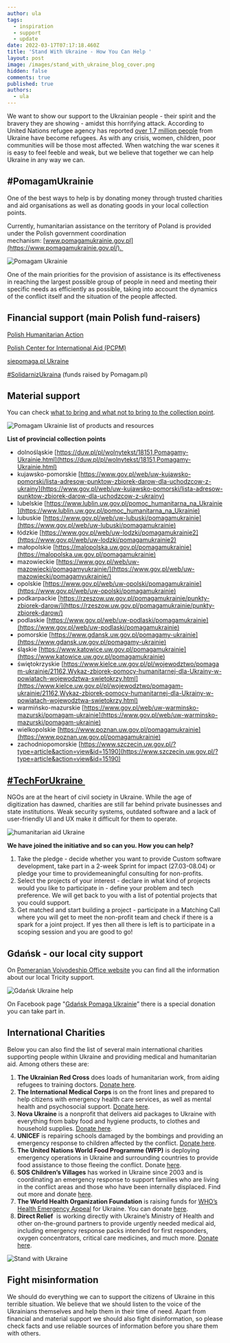 ```yaml
---
author: ula
tags:
  - inspiration
  - support
  - update
date: 2022-03-17T07:17:18.460Z
title: 'Stand With Ukraine - How You Can Help '
layout: post
image: /images/stand_with_ukraine_blog_cover.png
hidden: false
comments: true
published: true
authors:
  - ula
---
```

We want to show our support to the Ukrainian people - their spirit and the bravery they are showing - amidst this horrifying attack. According to United Nations refugee agency has reported [over 1.7 million people](https://data2.unhcr.org/en/situations/ukraine/location?secret=unhcrrestricted) from Ukraine have become refugees. As with any crisis, women, children, poor communities will be those most affected. When watching the war scenes it is easy to feel feeble and weak, but we believe that together we can help Ukraine in any way we can. 

## **\#PomagamUkrainie** 

One of the best ways to help is by donating money through trusted charities and aid organisations as well as donating goods in your local collection points. 

Currently, humanitarian assistance on the territory of Poland is provided under the Polish government coordination mechanism: [www.pomagamukrainie.gov.pl](https://www.pomagamukrainie.gov.pl/). 

![Pomagam Ukrainie](/images/pomagamy_ukrainie.png)

One of the main priorities for the provision of assistance is its effectiveness in reaching the largest possible group of people in need and meeting their specific needs as efficiently as possible, taking into account the dynamics of the conflict itself and the situation of the people affected.

## **Financial support (main Polish fund-raisers)**

[Polish Humanitarian Action](https://www.pah.org.pl/en/pah-sos-club/)

[Polish Center for International Aid (PCPM)](https://pcpm.org.pl/) 

[siepomaga.pl Ukraine](https://www.siepomaga.pl/ukraina) 

[\#SolidarnizUkraina](https://pomagam.pl/solidarnizukraina) (funds raised by Pomagam.pl) 

## **Material support**

You can check [what to bring and what not to bring to the collection point](https://www.pomagamukrainie.gov.pl/#section5).  

![Pomagam Ukrainie list of products and resources](/images/material_support.png)

**List of provincial collection points**

* dolnośląskie [https://duw.pl/pl/wolnytekst/18151,Pomagamy-Ukrainie.html](https://duw.pl/pl/wolnytekst/18151,Pomagamy-Ukrainie.html)
* kujawsko-pomorskie [https://www.gov.pl/web/uw-kujawsko-pomorski/lista-adresow-punktow-zbiorek-darow-dla-uchodzcow-z-ukrainy](https://www.gov.pl/web/uw-kujawsko-pomorski/lista-adresow-punktow-zbiorek-darow-dla-uchodzcow-z-ukrainy)
* lubelskie [https://www.lublin.uw.gov.pl/pomoc_humanitarna_na_Ukrainie](https://www.lublin.uw.gov.pl/pomoc_humanitarna_na_Ukrainie)
* lubuskie [https://www.gov.pl/web/uw-lubuski/pomagamukrainie](https://www.gov.pl/web/uw-lubuski/pomagamukrainie)
* łódzkie [https://www.gov.pl/web/uw-lodzki/pomagamukrainie2](https://www.gov.pl/web/uw-lodzki/pomagamukrainie2)
* małopolskie [https://malopolska.uw.gov.pl/pomagamukrainie](https://malopolska.uw.gov.pl/pomagamukrainie)
* mazowieckie [https://www.gov.pl/web/uw-mazowiecki/pomagamyukrainie/](https://www.gov.pl/web/uw-mazowiecki/pomagamyukrainie/)
* opolskie [https://www.gov.pl/web/uw-opolski/pomagamukrainie](https://www.gov.pl/web/uw-opolski/pomagamukrainie)
* podkarpackie [https://rzeszow.uw.gov.pl/pomagamukrainie/punkty-zbiorek-darow/](https://rzeszow.uw.gov.pl/pomagamukrainie/punkty-zbiorek-darow/)
* podlaskie [https://www.gov.pl/web/uw-podlaski/pomagamukrainie](https://www.gov.pl/web/uw-podlaski/pomagamukrainie)
* pomorskie [https://www.gdansk.uw.gov.pl/pomagamy-ukrainie](https://www.gdansk.uw.gov.pl/pomagamy-ukrainie)
* śląskie [https://www.katowice.uw.gov.pl/pomagamukrainie](https://www.katowice.uw.gov.pl/pomagamukrainie)
* świętokrzyskie [https://www.kielce.uw.gov.pl/pl/wojewodztwo/pomagam-ukrainie/21162,Wykaz-zbiorek-pomocy-humanitarnej-dla-Ukrainy-w-powiatach-wojewodztwa-swietokrzy.html](https://www.kielce.uw.gov.pl/pl/wojewodztwo/pomagam-ukrainie/21162,Wykaz-zbiorek-pomocy-humanitarnej-dla-Ukrainy-w-powiatach-wojewodztwa-swietokrzy.html)
* warmińsko-mazurskie [https://www.gov.pl/web/uw-warminsko-mazurski/pomagam-ukrainie](https://www.gov.pl/web/uw-warminsko-mazurski/pomagam-ukrainie)
* wielkopolskie [https://www.poznan.uw.gov.pl/pomagamukrainie](https://www.poznan.uw.gov.pl/pomagamukrainie)
* zachodniopomorskie [https://www.szczecin.uw.gov.pl/?type=article&action=view&id=15190](https://www.szczecin.uw.gov.pl/?type=article&action=view&id=15190)

## **[\#TechForUkraine ](https://www.techtotherescue.org/tech/tech-for-ukraine)**

NGOs are at the heart of civil society in Ukraine. While the age of digitization has dawned, charities are still far behind private businesses and state institutions. Weak security systems, outdated software and a lack of user-friendly UI and UX make it difficult for them to operate. 

![humanitarian aid Ukraine](/images/techforukraine.png)

**We have joined the initiative and so can you. How you can help?**

1. Take the pledge - decide whether you want to provide Custom software development, take part in a 2-week Sprint for impact (27.03-08.04) or pledge your time to providemeaningful consulting for non-profits.
2. Select the projects of your interest - declare in what kind of projects would you like to participate in - define your problem and tech preference. We will get back to you with a list of potential projects that you could support.
3. Get matched and start building a project - participate in a Matching Call where you will get to meet the non-profit team and check if there is a spark for a joint project. If yes then all there is left is to participate in a scoping session and you are good to go!

## **Gdańsk - our local city support** 

On [Pomeranian Voivodeship Office website](https://www.gdansk.uw.gov.pl/pomagamy-ukrainie) you can find all the information about our local Tricity support.  

![Gdańsk Ukraine help](/images/gransk_support.png)

On Facebook page "[Gdańsk Pomaga Ukrainie](https://www.facebook.com/donate/486031106489144)” there is a special donation you can take part in.

## **International Charities** 

Below you can also find the list of several main international charities supporting people within Ukraine and providing medical and humanitarian aid. Among others these are: 

1. **The Ukrainian Red Cross** does loads of humanitarian work, from aiding refugees to training doctors. [Donate here](https://redcross.org.ua/en/donate/).
2. **The International Medical Corps** is on the front lines and prepared to help citizens with emergency health care services, as well as mental health and psychosocial support. [Donate here](https://give.internationalmedicalcorps.org/page/99837/donate/1?ea.tracking.id=DP~UA22~DPHHU2202). 
3. **Nova Ukraine** is a nonprofit that delivers aid packages to Ukraine with everything from baby food and hygiene products, to clothes and household supplies. [Donate here](https://novaukraine.org/).
4. **UNICEF** is repairing schools damaged by the bombings and providing an emergency response to children affected by the conflict. [Donate here](https://www.unicefusa.org/helpukraine).
5. **The United Nations World Food Programme (WFP)** is deploying emergency operations in Ukraine and surrounding countries to provide food assistance to those fleeing the conflict. Donate [here](https://donatenow.wfp.org/wfp/~my-donation?ns_ira_cr_arg=IyMjIyMjIyMjIyMjIyMjIyMjIyMjIyMjIyMjIyMjIyMydB7beRrJGGaX%2BATUGWBktLztYtncu9%2Btooq6A%2FKG44pn3XAe7eK%2FhvZ32NqjRa3lk2tYrKG9jwdHP9yN2Ow5&ms=UkraineConflict_REF_MEDIA&_cv=1).
6. **SOS Children’s Villages** has worked in Ukraine since 2003 and is coordinating an emergency response to support families who are living in the conflict areas and those who have been internally displaced. Find out more and donate [here](https://sos-usa.org/). 
7. **The World Health Organization Foundation** is raising funds for [WHO’s Health Emergency Appeal](https://www.ukraine.who.foundation/) for Ukraine. You can donate [here](https://www.ukraine.who.foundation/). 
8. **Direct Relief**  is working directly with Ukraine’s Ministry of Health and other on-the-ground partners to provide urgently needed medical aid, including emergency response packs intended for first responders, oxygen concentrators, critical care medicines, and much more. [Donate here](https://www.directrelief.org/place/ukraine/). 

![Stand with Ukraine](/images/standwithukraine2.png)

## **Fight misinformation** 

We should do everything we can to support the citizens of Ukraine in this terrible situation. We believe that we should listen to the voice of the Ukrainians themselves and help them in their time of need. Apart from financial and material support we should also fight disinformation, so please check facts and use reliable sources of information before you share them with others.
